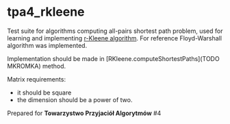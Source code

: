 # tpa4_rkleene


Test suite for algorithms computing all-pairs shortest path problem, used for learning and implementing [r-Kleene algorithm](http://link.springer.com/article/10.1007%2Fs00453-006-1224-z). 
For reference Floyd-Warshall algorithm was implemented.



Implementation should be made in [RKleene.computeShortestPaths](TODO MKROMKA)  method. 

Matrix requirements: 
- it should be square
- the dimension should be a power of two. 

Prepared for **Towarzystwo Przyjaciół Algorytmów** #4


